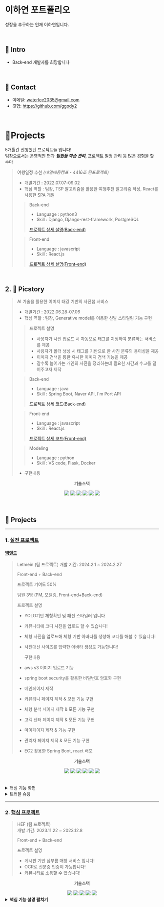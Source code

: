 # 이하연 포트폴리오
성장을 추구하는 인재 이하연입니다.

</br>

## :pushpin: Intro
- Back-end 개발자를 희망합니다

</br>

## :pushpin: Contact
- 이메일: waterlee2035@gmail.com
- 깃헙: https://github.com/ggody2

</br>

# 📝Projects
5개월간 진행했던 프로젝트들 입니다!  
팀장으로서는 운영적인 면과 ***팀원들 학습 관리***, 프로젝트 일정 관리 등 많은 경험을 할 수마

> 여행일정 추천 _(내일배움캠프 - 4416조 팀프로젝트)_
>
> - 개발기간 : 2022.07.07-09.02
> - 핵심 역할 : 팀장, TSP 알고리즘을 활용한 여행추천 알고리즘 작성, React를 사용한 SPA 개발
>
>> Back-end
>> - Language : python3  
>> - Skill : Django, Django-rest-framework, PostgreSQL
>> 
>> [프로젝트 상세 설명(Back-end)](https://github.com/kimphysicsman/MyLittelTrip_backend)  
>
>> Front-end
>> - Language : javascript
>> - Skill : React.js
>>
>> [프로젝트 상세 설명(Front-end)](https://github.com/kimphysicsman/MyLittelTrip_frontend_react)

<br />

## 2. 📸 Picstory

> AI 기술을 활용한 이미지 태깅 기반의 사진첩 서비스
>
> - 개발기간 : 2022.06.28-07.06
> - 핵심 역할 : 팀장, Generative model를 이용한 신발 스타일링 기능 구현
>> 프로젝트 설명
>> - 사용자가 사진 업로드 시 자동으로 태그를 지정하여 분류하는 서비스를 제공
>> - 사용자가 폴더 생성 시 태그를 기반으로 한 사진 분류의 용이성을 제공
>> - 이미지 검색을 통한 유사한 이미지 검색 기능을 제공
>> - 갈수록 늘어가는 개인의 사진을 정리하는데 필요한 시간과 수고를 덜어주고자 제작
>
>> Back-end
>> - Language : java 
>> - Skill : Spring Boot, Naver API, I'm Port API
>> 
>> [프로젝트 상세 코드(Back-end)](https://github.com/kimphysicsman/MyLittelTrip_backend)  
>
>> Front-end
>> - Language : javascript
>> - Skill : React.js
>>
>> [프로젝트 상세 코드(Front-end)](https://github.com/kimphysicsman/MyLittelTrip_frontend_react)
>
>> Modeling
>> - Language : python
>> - Skill : VS code, Flask, Docker
> - 구현내용
> 
>
<div align="center">
	<P>기술스택</P>
	<img src="https://img.shields.io/badge/react-61DAFB?style=for-the-badge&logo=react&logoColor=white">
	<img src="https://img.shields.io/badge/springboot-6DB33F?style=for-the-badge&logo=springboot&logoColor=white" />
	<img src="https://img.shields.io/badge/oracle-F80000?style=for-the-badge&logo=oracle&logoColor=white" />
	<img src="https://img.shields.io/badge/apachetomcat-F8DC75?style=for-the-badge&logo=apachetomcat&logoColor=black"/>
	<img src="https://img.shields.io/badge/flask-000000?style=for-the-badge&logo=flask&logoColor=white"/>
	<img src="https://img.shields.io/badge/amazons3-569A31?style=for-the-badge&logo=amazons3&logoColor=white"/>
</div>

<br />
<br />


## :pushpin: Projects

---

### 1. [실전 프로젝트](https://github.com/2023-SMHRD-IS-CLOUD-1/Letmein-front)
#### [백엔드](https://github.com/2023-SMHRD-IS-CLOUD-1/Letmein.git)

> Letmein (팀 프로젝트) 
>개발 기간: 2024.2.1 ~ 2024.2.27 
> 
> Front-end + Back-end
> 
> 프로젝트 기여도 50%
> 
> 팀원 3명 (PM, 모델링, Front-end+Back-end)
> 
> 프로젝트 설명
> 
> - YOLO기반 체형확인 및 패션 스타일러 입니다
> - 커뮤니티에 코디 사진을 업로드 할 수 있습니다!
> - 체형 사진을 업로드해 체형 기반 아바타를 생성해 코디를 해볼 수 있습니다!
> - 사진대신 사이즈를 입력한 아바타 생성도 가능합니다!
>
>   구현내용
>  - aws s3 이미지 업로드 기능
>  - spring boot security를 활용한 비밀번호 암호화 구현
>  - 메인페이지 제작
>  - 커뮤티니 페이지 제작 & 모든 기능 구현
>  - 체형 분석 페이지 제작 & 모든 기능 구현
>  - 고객 센터 페이지 제작 & 모든 기능 구현
>  - 마이페이지 제작 & 기능 구현
>  - 관리자 페이지 제작 & 모든 기능 구현
>  - EC2 활용한 Spring Boot, react 배포
> 
<div align="center">
	<P>기술스택</P>
	<img src="https://img.shields.io/badge/react-61DAFB?style=for-the-badge&logo=react&logoColor=white">
	<img src="https://img.shields.io/badge/springboot-6DB33F?style=for-the-badge&logo=springboot&logoColor=white" />
	<img src="https://img.shields.io/badge/oracle-F80000?style=for-the-badge&logo=oracle&logoColor=white" />
	<img src="https://img.shields.io/badge/apachetomcat-F8DC75?style=for-the-badge&logo=apachetomcat&logoColor=black"/>
	<img src="https://img.shields.io/badge/flask-000000?style=for-the-badge&logo=flask&logoColor=white"/>
	<img src="https://img.shields.io/badge/amazons3-569A31?style=for-the-badge&logo=amazons3&logoColor=white"/>
</div>
 <br/>
 <br/>
<details>
  <summary>핵심 기능 화면</summary>
	
  #### 1. 메인 페이지
![제목 없는 동영상 - Clipchamp로 제작](https://github.com/yusuyeon1111/portfolio/assets/142488306/e94a754c-fa5c-4b7a-b925-be1531f704f0)
 #### 2. 로그인 / 회원가입
![-Clipchamp2-ezgif com-video-to-gif-converter](https://github.com/yusuyeon1111/portfolio/assets/142488306/e8c78fed-0cff-4399-a472-f6997ebfd03c)

[로그인 코드 보러가기](https://github.com/2023-SMHRD-IS-CLOUD-1/Letmein-front/blob/2166e393216249129134d9dae6d1bd3a46d2a41e/src/components/Login.jsx#L9)

[회원가입 코드 보러가기](https://github.com/2023-SMHRD-IS-CLOUD-1/Letmein-front/blob/2166e393216249129134d9dae6d1bd3a46d2a41e/src/components/Join.jsx#L11)

 #### 3. 커뮤니티
 ![-Clipchamp3-ezgif com-video-to-gif-converter](https://github.com/yusuyeon1111/portfolio/assets/142488306/b5dfbf08-3f8d-4344-bc32-18f00510663f)

[커뮤니티 코드 보러가기](https://github.com/2023-SMHRD-IS-CLOUD-1/Letmein-front/blob/2166e393216249129134d9dae6d1bd3a46d2a41e/src/components/Community.jsx#L21)

[커뮤니티 최신글 컴포넌트](https://github.com/2023-SMHRD-IS-CLOUD-1/Letmein-front/blob/2166e393216249129134d9dae6d1bd3a46d2a41e/src/components/CommunityMasonry.jsx#L12)

[커뮤니티 인기글 컴포넌트](https://github.com/2023-SMHRD-IS-CLOUD-1/Letmein-front/blob/2166e393216249129134d9dae6d1bd3a46d2a41e/src/components/ComSortMansory.jsx#L12)

[커뮤니티 글 상세보기 컴포넌트](https://github.com/2023-SMHRD-IS-CLOUD-1/Letmein-front/blob/2166e393216249129134d9dae6d1bd3a46d2a41e/src/components/CommunityDetail.jsx#L24)
 
 #### 4. 마이페이지
  ![-Clipchamp5-ezgif com-video-to-gif-converter](https://github.com/yusuyeon1111/portfolio/assets/142488306/3d90494b-3cd9-4401-8763-cca21fa97364)
  
[마이페이지 코드 보러가기](https://github.com/2023-SMHRD-IS-CLOUD-1/Letmein-front/blob/2166e393216249129134d9dae6d1bd3a46d2a41e/src/components/Mypage.jsx#L13)
  
 #### 5. 이미지 업로드 체형 분석 페이지
![-Clipchamp6-ezgif com-video-to-gif-converter](https://github.com/yusuyeon1111/portfolio/assets/142488306/275a7a94-302d-44cf-bf7c-bb4875c91fef)

 #### 6. 결과페이지 및 아바타 페이지
![제목 없는 동영상 - Clipchamp로 제작 (2)](https://github.com/yusuyeon1111/portfolio/assets/142488306/48d39fef-468b-41a8-bf2a-b8538254e20b)

 #### 7. 사이즈 입력 체형 분석 페이지
![제목 없는 동영상 - Clipchamp로 제작 (1)](https://github.com/yusuyeon1111/portfolio/assets/142488306/f2eb06b4-19fb-4061-9660-477c28c7c9d0)

 #### 8. 관리자 페이지
 ![image](https://github.com/yusuyeon1111/portfolio/assets/142488306/919ebf59-9f54-4013-976c-cf189de56682)

</details>
<details>
<summary>트러블 슈팅</summary>
	
#### 1. 이메일 API 사용
<br/>
이메일 인증을 위해 이메일 API인 email.js를 사용했습니다.
<br/>

![image](https://github.com/yusuyeon1111/portfolio/assets/142488306/deb5ca66-6f01-4579-b827-d50302f7055c)

<br/>

[코드 보러 가기](https://github.com/2023-SMHRD-IS-CLOUD-1/Letmein-front/blob/05e84843bfaef66c4b6417432049e14dc2a611a1/src/components/Join.jsx#L23)

<br/>


#### 2. 무한 스크롤 기능 구현
모바일 환경에 최적화를 위해 게시판 형식의 기본 페이징이 아닌, 무한 스크롤 방식을 사용함.
기존의 페이징은 offset과 limit을 사용해서 페이징할 범위를 정하지만, 이 방식은 초반에는 효율이 나쁘지 않지만 뒤로 갈수록 효율이 급격히 떨어진다는 단점이 있어 사용하지 않고, JPA의 pageable 기능을 사용해 구현했습니다.
<br/>
 spring Boot 
 <br/>
 @post controller
 <br/>
 
 ![image](https://github.com/yusuyeon1111/portfolio/assets/142488306/65c1da60-66a0-452a-9d12-e09afb0673b0)
 
 <br/>
 
 ![image](https://github.com/yusuyeon1111/portfolio/assets/142488306/e83e393c-8f3c-45c5-ba89-ef1f814407f9)
 
<br/>

React 

<br/>
useInview를 활용하여 페이지 끝에 도달할 시 페이지 넘버를 증가시켜 로드 했습니다.

<br/>

![image](https://github.com/yusuyeon1111/portfolio/assets/142488306/f97031a6-9097-4960-a890-b45568d24586)

<br/>

페이지넘버를 get방식으로 요청해 이미지를 로드 하였습니다.

<br/>

![image](https://github.com/yusuyeon1111/portfolio/assets/142488306/acf1d653-b0b1-471f-ae06-410840c1216f)

<br/>

[코드보러가기](https://github.com/2023-SMHRD-IS-CLOUD-1/Letmein-front/blob/05e84843bfaef66c4b6417432049e14dc2a611a1/src/components/CommunityMasonry.jsx#L76)

<br/>
 [느낀점]
 <br/>
 JPA를 처음 사용하다 보니 어려움을 겪었으나 수많은 시행착오와 구글링을 통해 구현할 수 있었으며, JPA에 대한 이해도를 올릴 수 있었습니다.
</details>

---

### 2. [핵심 프로젝트](https://github.com/2023-SMHRD-IS-CLOUD-1/1stProject.git)
>HEF  (팀 프로젝트)  
>개발 기간: 2023.11.22 ~ 2023.12.8
>
> Front-end + Back-end
>
>프로젝트 설명
> - 게시판 기반 심부름 매칭 서비스 입니다!<br/>
> - OCR로 신분증 인증이 가능합니다!<br/>
> - 커뮤니티로 소통할 수 있습니다!<br/>
<div align="center">
	<P>기술스택 </P>
	<img src="https://img.shields.io/badge/Java-007396?style=for-the-badge&logo=Java&logoColor=white" />
	<img src="https://img.shields.io/badge/HTML5-E34F26?style=for-the-badge&logo=HTML5&logoColor=white" />
	<img src="https://img.shields.io/badge/CSS3-1572B6?style=for-the-badge&logo=CSS3&logoColor=white" />
	<img src="https://img.shields.io/badge/oracle-F80000?style=for-the-badge&logo=oracle&logoColor=white"/>
	<img src="https://img.shields.io/badge/javascript-F7DF1E?style=for-the-badge&logo=javascript&logoColor=white"/>
</div>


<details>
<summary><b>핵심 기능 설명 펼치기</b></summary>

 #### 1. 전체 흐름
![image](https://github.com/yusuyeon1111/sample/assets/142488306/fb8c738f-39f2-4bde-8ffb-b62c8f893d55)
1. 의뢰인이 심부름 의뢰글을 작성합니다
2. 의뢰글을 수행인이 심부름 페이지에서 검색해서 조회할 수 있습니다.
3. 수행인이 의뢰글에 수행 신청을 하게되면
4. 의뢰인의 수행인 신청 목록 확인 서비스에서 수행인의 프로필을 확인할 수 있습니다
5. 의뢰인은 수행인의 신청 목록을 확인해 신청을 수락할 수 있고 거절할 수 있습니다.
6. 신청을 수락하게 되면 심부름은 매칭되고 매칭 여부가 데이터베이스 상에서 변화됩니다.

#### 2. 심부름 페이지

![image](https://github.com/yusuyeon1111/sample/assets/142488306/e5cb9e68-77ad-4374-ba8d-b40cda984f70)

<br/>
 1. 카테고리 : 카테고리 필터링 시스템을 구현해 카테고리에 따라 확인 가능
   
[🔍](https://github.com/2023-SMHRD-IS-CLOUD-1/1stProject/blob/c01013df001193fbb4c00e65eb206ceccf58d18b/FirstProject_Whip/src/main/java/com/smhrd/controller/Err_readService.java#L18)
<br/>
 2. 검색창 : 검색 기능을 통해 사용자가 원하는 심부름 신청글을 제목과 작성자를 기준으로 검색 가능<br/>
   
[🔍](https://github.com/2023-SMHRD-IS-CLOUD-1/1stProject/blob/c01013df001193fbb4c00e65eb206ceccf58d18b/FirstProject_Whip/src/main/java/com/smhrd/controller/Err_searchService.java#L18)
   <br/>

3. 심부름 요청 글 작성 페이지로 이동


4. 심부름 글의 상세 내용을 확인할 수 있는 기능, 다른 사용자가 열람 가능.

[🔍글 상세보기](https://github.com/2023-SMHRD-IS-CLOUD-1/1stProject/blob/c01013df001193fbb4c00e65eb206ceccf58d18b/FirstProject_Whip/src/main/java/com/smhrd/controller/Err_detailService.java#L18)<br/>
[🔍글 수정](https://github.com/2023-SMHRD-IS-CLOUD-1/1stProject/blob/c01013df001193fbb4c00e65eb206ceccf58d18b/FirstProject_Whip/src/main/java/com/smhrd/controller/ErrmodifyService.java#L15)
<br/>
[🔍글 삭제](https://github.com/2023-SMHRD-IS-CLOUD-1/1stProject/blob/c01013df001193fbb4c00e65eb206ceccf58d18b/FirstProject_Whip/src/main/java/com/smhrd/controller/ErrdeleteService.java#L15)
<br/>
 5. 신청 버튼 클릭시 신청되며 신청인의 수행인 신청 목록 확인 서비스에서 확인 가능
   
[🔍](https://github.com/2023-SMHRD-IS-CLOUD-1/1stProject/blob/c01013df001193fbb4c00e65eb206ceccf58d18b/FirstProject_Whip/src/main/java/com/smhrd/controller/Err_matchService.java#L20)
<br/>
#### 3. 고객센터 페이지

![image](https://github.com/yusuyeon1111/sample/assets/142488306/3e7a3b69-9e93-411c-904e-1df81ba40895)

1)  검색창 : 검색 기능을 통해 사용자가 원하는 문의글을 제목과 작성자를 기준으로 검색 가능
    <br/>
[🔍](https://github.com/2023-SMHRD-IS-CLOUD-1/1stProject/blob/c01013df001193fbb4c00e65eb206ceccf58d18b/FirstProject_Whip/src/main/java/com/smhrd/controller/Man_searchService.java#L21)
<br/>   

2) 문의글 작성 페이지로 이동

[🔍](https://github.com/2023-SMHRD-IS-CLOUD-1/1stProject/blob/c01013df001193fbb4c00e65eb206ceccf58d18b/FirstProject_Whip/src/main/java/com/smhrd/controller/ManagePostService.java#L15)
 
3) 문의글 상세 내용을 확인할 수 있는 기능

[🔍](https://github.com/2023-SMHRD-IS-CLOUD-1/1stProject/blob/c01013df001193fbb4c00e65eb206ceccf58d18b/FirstProject_Whip/src/main/java/com/smhrd/controller/Manage_detailService.java#L21)
   <br/>
   
4) 관리자 답변여부 확인 가능<br/>

5) 관리자 계정을 생성해, 관리자 계정으로 로그인 시, 고객센터 문의글에 답변할 수 있는 기능

[🔍](https://github.com/2023-SMHRD-IS-CLOUD-1/1stProject/blob/c01013df001193fbb4c00e65eb206ceccf58d18b/FirstProject_Whip/src/main/java/com/smhrd/controller/Manage_answerService.java#L16)    
---
  </details>
